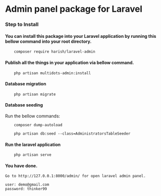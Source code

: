 
# Admin panel package for Laravel

### Step to Install
#### You can install this package into your Laravel application by running this bellow command into your root directory.
```ssh
    composer require harish/laravel-admin
```
#### Publish all the things in your application via bellow command.
```ssh
    php artisan multidots-admin:install
```
#### Database migration
```ssh
    php artisan migrate
```
#### Database seeding
Run the bellow commands:
```ssh
    composer dump-autoload
    
    php artisan db:seed --class=AdministratorsTableSeeder
```
#### Run the laravel application
```ssh    
    php artisan serve
```
#### You have done.
    Go to http://127.0.0.1:8000/admin/ for open laravel admin panel.

    user: demo@gmail.com
    password: thinker99


